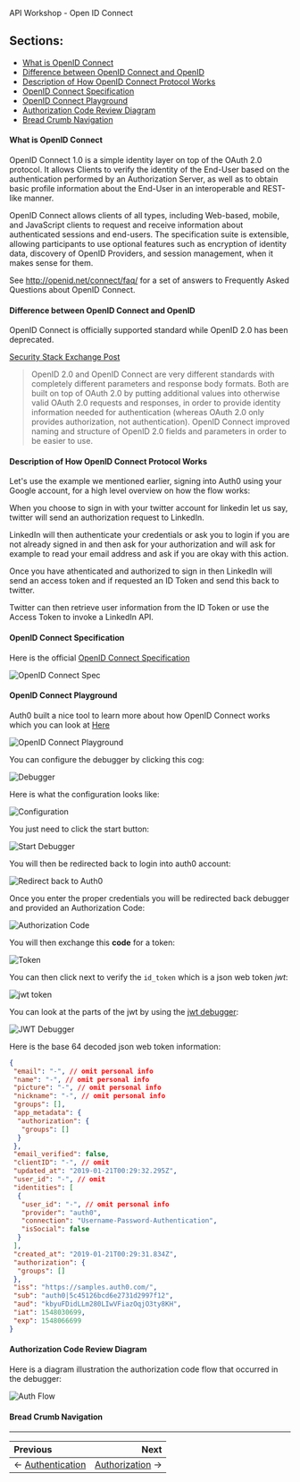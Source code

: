API Workshop - Open ID Connect

## Sections:

* [What is OpenID Connect](#what-is-openid-connect)
* [Difference between OpenID Connect and OpenID](#difference-between-openid-connect-and-openid)
* [Description of How OpenID Connect Protocol Works](#description-of-how-openid-connect-protocol-works)
* [OpenID Connect Specification](#openid-connect-specification)
* [OpenID Connect Playground](#openid-connect-playground)
* [Authorization Code Review Diagram](#authorization-code-review-diagram)
* [Bread Crumb Navigation](#bread-crumb-navigation)

#### What is OpenID Connect

OpenID Connect 1.0 is a simple identity layer on top of the OAuth 2.0 protocol. It allows Clients to verify the identity of the End-User based on the authentication performed by an Authorization Server, as well as to obtain basic profile information about the End-User in an interoperable and REST-like manner.

OpenID Connect allows clients of all types, including Web-based, mobile, and JavaScript clients to request and receive information about authenticated sessions and end-users. The specification suite is extensible, allowing participants to use optional features such as encryption of identity data, discovery of OpenID Providers, and session management, when it makes sense for them.

See http://openid.net/connect/faq/ for a set of answers to Frequently Asked Questions about OpenID Connect.

#### Difference between OpenID Connect and OpenID

OpenID Connect is officially supported standard while OpenID 2.0 has been deprecated.

[Security Stack Exchange Post](https://security.stackexchange.com/questions/44797/when-do-you-use-openid-vs-openid-connect)

> OpenID 2.0 and OpenID Connect are very different standards with completely different parameters and response body formats. Both are built on top of OAuth 2.0 by putting additional values into otherwise valid OAuth 2.0 requests and responses, in order to provide identity information needed for authentication (whereas OAuth 2.0 only provides authorization, not authentication). OpenID Connect improved naming and structure of OpenID 2.0 fields and parameters in order to be easier to use.

#### Description of How OpenID Connect Protocol Works

Let's use the example we mentioned earlier, signing into Auth0 using your Google account, for a high level overview on how the flow works:

When you choose to sign in with your twitter account for linkedin let us say, twitter will send an authorization request to LinkedIn.

LinkedIn will then authenticate your credentials or ask you to login if you are not already signed in and then ask for your authorization and will ask for example to read your email address and ask if you are okay with this action.

Once you have athenticated and authorized to sign in then LinkedIn will send an access token and if requested an ID Token and send this back to twitter.

Twitter can then retrieve user information from the ID Token or use the Access Token to invoke a LinkedIn API.

#### OpenID Connect Specification

Here is the official [OpenID Connect Specification](https://openid.net/specs/openid-connect-core-1_0.html)

![OpenID Connect Spec](../images/openid-connect-spec.png)

#### OpenID Connect Playground

Auth0 built a nice tool to learn more about how OpenID Connect works which you can look at [Here](https://openidconnect.net/)

![OpenID Connect Playground](../images/openid-connect-playground.png)

You can configure the debugger by clicking this cog:

![Debugger](../images/openid-debugger.png)

Here is what the configuration looks like:

![Configuration](../images/openid-debugger-config.png)

You just need to click the start button:

![Start Debugger](../images/openid-debugger-start.png)

You will then be redirected back to login into auth0 account:

![Redirect back to Auth0](../images/redirect-back-to-auth0.png)

Once you enter the proper credentials you will be redirected back debugger and provided an Authorization Code:

![Authorization Code](../images/authorization-code.png)

You will then exchange this **code** for a token:

![Token](../images/access-token.png)

You can then click next to verify the `id_token` which is a json web token *jwt*:

![jwt token](../images/verify-jwt.png)

You can look at the parts of the jwt by using the [jwt debugger](https://jwt.io/):

![JWT Debugger](../images/jwt-debugger.png)

Here is the base 64 decoded json web token information:

```json
{
 "email": "-", // omit personal info
 "name": "-", // omit personal info
 "picture": "-", // omit personal info
 "nickname": "-", // omit personal info
 "groups": [],
 "app_metadata": {
  "authorization": {
   "groups": []
  }
 },
 "email_verified": false,
 "clientID": "-", // omit
 "updated_at": "2019-01-21T00:29:32.295Z",
 "user_id": "-", // omit
 "identities": [
  {
   "user_id": "-", // omit personal info
   "provider": "auth0",
   "connection": "Username-Password-Authentication",
   "isSocial": false
  }
 ],
 "created_at": "2019-01-21T00:29:31.834Z",
 "authorization": {
  "groups": []
 },
 "iss": "https://samples.auth0.com/",
 "sub": "auth0|5c45126bcd6e2731d2997f12",
 "aud": "kbyuFDidLLm280LIwVFiazOqjO3ty8KH",
 "iat": 1548030699,
 "exp": 1548066699
}
```

#### Authorization Code Review Diagram

Here is a diagram illustration the authorization code flow that occurred in the debugger:

![Auth Flow](../images/auth-flow.png)

#### Bread Crumb Navigation
_________________________

Previous | Next
:------- | ---:
← [Authentication](./authentication.md) | [Authorization](./authorization.md) →
